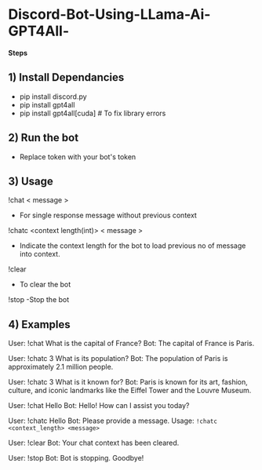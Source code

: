 # Discord-Bot-Using-LLama-Ai-GPT4All-


**Steps**

**1) Install Dependancies**
--------------------------
- pip install discord.py
- pip install gpt4all
- pip install gpt4all[cuda]      # To fix library errors

**2) Run the bot**
--------------------------
- Replace token with your bot's token



**3) Usage**
--------------------------
 !chat < message >
- For single response message without previous context

 !chatc <context length(int)> < message > 
- Indicate the context length for the bot to load previous no of message into context.

 !clear
- To clear the bot

 !stop
-Stop the bot


**4) Examples**
--------------------------
  User: !chat What is the capital of France?
  Bot: The capital of France is Paris.
  
  User: !chatc 3 What is its population?
  Bot: The population of Paris is approximately 2.1 million people.
  
  User: !chatc 3 What is it known for?
  Bot: Paris is known for its art, fashion, culture, and iconic landmarks like the Eiffel Tower and the Louvre Museum.
  
  User: !chat Hello
  Bot: Hello! How can I assist you today?
  
  User: !chatc Hello
  Bot: Please provide a message. Usage: `!chatc <context_length> <message>`
  
  User: !clear
  Bot: Your chat context has been cleared.

  User: !stop
  Bot: Bot is stopping. Goodbye!

